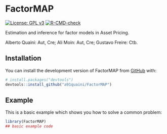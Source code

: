 # FactorMAP

<!-- badges: start -->
[![License: GPL v3](https://img.shields.io/badge/License-GPLv3-blue.svg)](https://www.gnu.org/licenses/gpl-3.0)
[![R-CMD-check](https://github.com/a91quaini/FactorMAP/actions/workflows/R-CMD-check.yaml/badge.svg)](https://github.com/a91quaini/FactorMAP/actions/workflows/R-CMD-check.yaml)
<!-- badges: end -->

Estimation and inference for factor models in Asset Pricing.

Alberto Quaini: Aut, Cre;
Ali Moin: Aut, Cre;
Gustavo Freire: Ctb.

## Installation

You can install the development version of FactorMAP from [GitHub](https://github.com/) with:

``` r
# install.packages("devtools")
devtools::install_github("a91quaini/FactorMAP")
```

## Example

This is a basic example which shows you how to solve a common problem:

``` r
library(FactorMAP)
## basic example code
```

